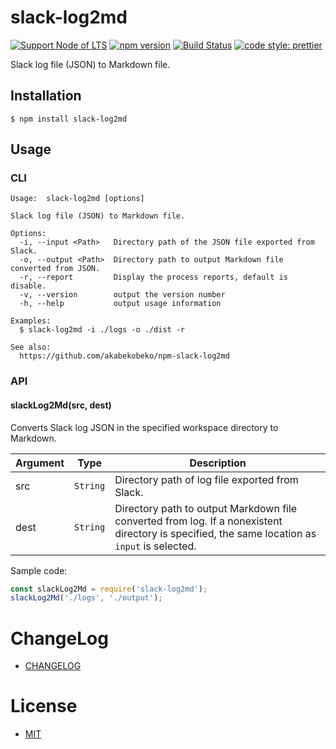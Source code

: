 # slack-log2md

[![Support Node of LTS](https://img.shields.io/badge/node-LTS-brightgreen.svg)](https://nodejs.org/)
[![npm version](https://badge.fury.io/js/slack-log2md.svg)](https://badge.fury.io/js/slack-log2md)
[![Build Status](https://travis-ci.org/akabekobeko/npm-slack-log2md.svg?branch=master)](https://travis-ci.org/akabekobeko/npm-slack-log2md)
[![code style: prettier](https://img.shields.io/badge/code_style-prettier-ff69b4.svg?style=flat-square)](https://github.com/prettier/prettier)

Slack log file (JSON) to Markdown file.

## Installation

```shell
$ npm install slack-log2md
```

## Usage

### CLI

```shell
Usage:  slack-log2md [options]

Slack log file (JSON) to Markdown file.

Options:
  -i, --input <Path>   Directory path of the JSON file exported from Slack.
  -o, --output <Path>  Directory path to output Markdown file converted from JSON.
  -r, --report         Display the process reports, default is disable.
  -v, --version        output the version number
  -h, --help           output usage information

Examples:
  $ slack-log2md -i ./logs -o ./dist -r

See also:
  https://github.com/akabekobeko/npm-slack-log2md
```

### API

#### slackLog2Md(src, dest)

Converts Slack log JSON in the specified workspace directory to Markdown.

|Argument|Type|Description|
|---|---|---|
|src|`String`|Directory path of log file exported from Slack.|
|dest|`String`|Directory path to output Markdown file converted from log. If a nonexistent directory is specified, the same location as `input` is selected.|

Sample code:

```js
const slackLog2Md = require('slack-log2md');
slackLog2Md('./logs', './output');
```

# ChangeLog

- [CHANGELOG](CHANGELOG.md)

# License

- [MIT](LICENSE.txt)
